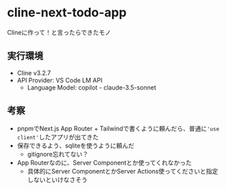 # cline-next-todo-app

Clineに作って！と言ったらできたモノ

## 実行環境

- Cline v3.2.7
- API Provider: VS Code LM API
  - Language Model: copilot - claude-3.5-sonnet

## 考察

- pnpmでNext.js App Router + Tailwindで書くように頼んだら、普通に`'use client'`したアプリが出てきた
- 保存できるよう、sqliteを使うように頼んだ
  - gitignore忘れてない？
- App Routerなのに、Server Componentとか使ってくれなかった
  - 具体的にServer ComponentとかServer Actions使ってくださいと指定しないといけなさそう